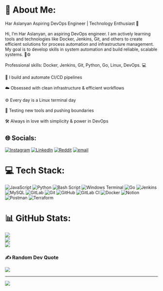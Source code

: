 # 💫 About Me:
Har Aslanyan Aspiring DevOps Engineer | Technology Enthusiast 🚀<br><br>Hi, I’m Har Aslanyan, an aspiring DevOps engineer. I am actively learning tools and technologies like Docker, Jenkins, Git, and others to create efficient solutions for process automation and infrastructure management. My goal is to develop skills in system automation and build reliable, scalable systems. 🔧⚙️<br><br>Professional skills: Docker, Jenkins, Git, Python, Go, Linux, DevOps. 💻<br><br>🔧 I build and automate CI/CD pipelines<br><br>☁️ Obsessed with clean infrastructure & efficient workflows<br><br>⚙️ Every day is a Linux terminal day<br><br>🧪 Testing new tools and pushing boundaries<br><br>🛠️ Always in love with simplicity & power in DevOps


## 🌐 Socials:
[![Instagram](https://img.shields.io/badge/Instagram-%23E4405F.svg?logo=Instagram&logoColor=white)](https://instagram.com/har.____47) [![LinkedIn](https://img.shields.io/badge/LinkedIn-%230077B5.svg?logo=linkedin&logoColor=white)](https://linkedin.com/in/https://www.linkedin.com/in/har-aslanyan-7581a9362/) [![Reddit](https://img.shields.io/badge/Reddit-%23FF4500.svg?logo=Reddit&logoColor=white)](https://reddit.com/user/Sweaty-Part-941) [![email](https://img.shields.io/badge/Email-D14836?logo=gmail&logoColor=white)](mailto:har.aslanyan78@gmail.com) 

# 💻 Tech Stack:
![JavaScript](https://img.shields.io/badge/javascript-%23323330.svg?style=for-the-badge&logo=javascript&logoColor=%23F7DF1E) ![Python](https://img.shields.io/badge/python-3670A0?style=for-the-badge&logo=python&logoColor=ffdd54) ![Bash Script](https://img.shields.io/badge/bash_script-%23121011.svg?style=for-the-badge&logo=gnu-bash&logoColor=white) ![Windows Terminal](https://img.shields.io/badge/Windows%20Terminal-%234D4D4D.svg?style=for-the-badge&logo=windows-terminal&logoColor=white) ![Go](https://img.shields.io/badge/go-%2300ADD8.svg?style=for-the-badge&logo=go&logoColor=white) ![Jenkins](https://img.shields.io/badge/jenkins-%232C5263.svg?style=for-the-badge&logo=jenkins&logoColor=white) ![MySQL](https://img.shields.io/badge/mysql-4479A1.svg?style=for-the-badge&logo=mysql&logoColor=white) ![GitLab](https://img.shields.io/badge/gitlab-%23181717.svg?style=for-the-badge&logo=gitlab&logoColor=white) ![Git](https://img.shields.io/badge/git-%23F05033.svg?style=for-the-badge&logo=git&logoColor=white) ![GitHub](https://img.shields.io/badge/github-%23121011.svg?style=for-the-badge&logo=github&logoColor=white) ![GitLab CI](https://img.shields.io/badge/gitlab%20CI-%23181717.svg?style=for-the-badge&logo=gitlab&logoColor=white) ![Docker](https://img.shields.io/badge/docker-%230db7ed.svg?style=for-the-badge&logo=docker&logoColor=white) ![Notion](https://img.shields.io/badge/Notion-%23000000.svg?style=for-the-badge&logo=notion&logoColor=white) ![Postman](https://img.shields.io/badge/Postman-FF6C37?style=for-the-badge&logo=postman&logoColor=white) ![Terraform](https://img.shields.io/badge/terraform-%235835CC.svg?style=for-the-badge&logo=terraform&logoColor=white)
# 📊 GitHub Stats:
![](https://github-readme-stats.vercel.app/api?username=Harrr778&theme=dark&hide_border=false&include_all_commits=true&count_private=true)<br/>
![](https://nirzak-streak-stats.vercel.app/?user=Harrr778&theme=dark&hide_border=false)<br/>
![](https://github-readme-stats.vercel.app/api/top-langs/?username=Harrr778&theme=dark&hide_border=false&include_all_commits=true&count_private=true&layout=compact)

### ✍️ Random Dev Quote
![](https://quotes-github-readme.vercel.app/api?type=horizontal&theme=radical)

---
[![](https://visitcount.itsvg.in/api?id=Harrr778&icon=0&color=0)](https://visitcount.itsvg.in)

<!-- Proudly created with GPRM ( https://gprm.itsvg.in ) -->
